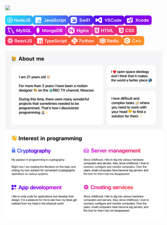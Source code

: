 <picture>
  <source media="(prefers-color-scheme: dark)" srcset="https://github.com/MikhailMinaev/MikhailMinaev/blob/40da9cfb7d8363edd2a169ae158c089ecb3d9676/Images/01_Welcome_Dark_v2.png">
  <source media="(prefers-color-scheme: light)" srcset="https://github.com/MikhailMinaev/MikhailMinaev/blob/40da9cfb7d8363edd2a169ae158c089ecb3d9676/Images/01_Welcome_Light_v2.png">
  <img src="https://user-images.githubusercontent.com/25423296/163456779-a8556205-d0a5-45e2-ac17-42d089e3c3f8.png">
</picture>

<p><img src="https://github.com/MikhailMinaev/MikhailMinaev/blob/0c240404cf68b61c01908644f8cfd58afeb36d5b/Images/Badges/GitHubProfilePage_03.png" height="30px"/><img src="https://github.com/MikhailMinaev/MikhailMinaev/blob/0c240404cf68b61c01908644f8cfd58afeb36d5b/Images/Badges/GitHubProfilePage_04.png" height="30px"/><img src="https://github.com/MikhailMinaev/MikhailMinaev/blob/0c240404cf68b61c01908644f8cfd58afeb36d5b/Images/Badges/GitHubProfilePage_05.png" height="30px"/><img src="https://github.com/MikhailMinaev/MikhailMinaev/blob/0c240404cf68b61c01908644f8cfd58afeb36d5b/Images/Badges/GitHubProfilePage_06.png" height="30px"/><img src="https://github.com/MikhailMinaev/MikhailMinaev/blob/0c240404cf68b61c01908644f8cfd58afeb36d5b/Images/Badges/GitHubProfilePage_12.png" height="30px"/><img src="https://github.com/MikhailMinaev/MikhailMinaev/blob/0c240404cf68b61c01908644f8cfd58afeb36d5b/Images/Badges/GitHubProfilePage_08.png" height="30px"/><img src="https://github.com/MikhailMinaev/MikhailMinaev/blob/0c240404cf68b61c01908644f8cfd58afeb36d5b/Images/Badges/GitHubProfilePage_09.png" height="30px"/><img src="https://github.com/MikhailMinaev/MikhailMinaev/blob/0c240404cf68b61c01908644f8cfd58afeb36d5b/Images/Badges/GitHubProfilePage_10.png" height="30px"/><img src="https://github.com/MikhailMinaev/MikhailMinaev/blob/0c240404cf68b61c01908644f8cfd58afeb36d5b/Images/Badges/GitHubProfilePage_15.png" height="30px"/><img src="https://github.com/MikhailMinaev/MikhailMinaev/blob/0c240404cf68b61c01908644f8cfd58afeb36d5b/Images/Badges/GitHubProfilePage_16.png" height="30px"/><img src="https://github.com/MikhailMinaev/MikhailMinaev/blob/0c240404cf68b61c01908644f8cfd58afeb36d5b/Images/Badges/GitHubProfilePage_17.png" height="30px"/><img src="https://github.com/MikhailMinaev/MikhailMinaev/blob/0c240404cf68b61c01908644f8cfd58afeb36d5b/Images/Badges/GitHubProfilePage_18.png" height="30px"/><img src="https://github.com/MikhailMinaev/MikhailMinaev/blob/0c240404cf68b61c01908644f8cfd58afeb36d5b/Images/Badges/GitHubProfilePage_19.png" height="30px"/><img src="https://github.com/MikhailMinaev/MikhailMinaev/blob/0c240404cf68b61c01908644f8cfd58afeb36d5b/Images/Badges/GitHubProfilePage_20.png" height="30px"/><img src="https://github.com/MikhailMinaev/MikhailMinaev/blob/0c240404cf68b61c01908644f8cfd58afeb36d5b/Images/Badges/GitHubProfilePage_21.png" height="30px"/></p>

<picture>
  <source media="(prefers-color-scheme: dark)" srcset="https://github.com/MikhailMinaev/MikhailMinaev/blob/0c240404cf68b61c01908644f8cfd58afeb36d5b/Images/03_Skills_Dark.png">
  <source media="(prefers-color-scheme: light)" srcset="https://github.com/MikhailMinaev/MikhailMinaev/blob/0c240404cf68b61c01908644f8cfd58afeb36d5b/Images/03_Skills_Light.png">
  <img src="https://github.com/MikhailMinaev/MikhailMinaev/blob/0c240404cf68b61c01908644f8cfd58afeb36d5b/Images/03_Skills_Light.png">
</picture>

<picture>
  <source media="(prefers-color-scheme: dark)" srcset="https://github.com/MikhailMinaev/MikhailMinaev/blob/0c240404cf68b61c01908644f8cfd58afeb36d5b/Images/04_Interest_Dark.png">
  <source media="(prefers-color-scheme: light)" srcset="https://github.com/MikhailMinaev/MikhailMinaev/blob/0c240404cf68b61c01908644f8cfd58afeb36d5b/Images/04_Interest_Light.png">
  <img src="https://github.com/MikhailMinaev/MikhailMinaev/blob/0c240404cf68b61c01908644f8cfd58afeb36d5b/Images/04_Interest_Light.png">
</picture>
